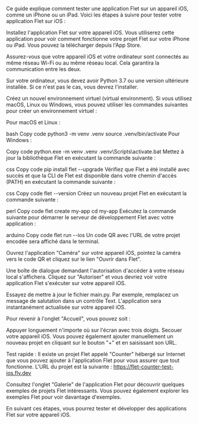 Ce guide explique comment tester une application Flet sur un appareil iOS, comme un iPhone ou un iPad. Voici les étapes à suivre pour tester votre application Flet sur iOS :

Installez l'application Flet sur votre appareil iOS. Vous utiliserez cette application pour voir comment fonctionne votre projet Flet sur votre iPhone ou iPad. Vous pouvez la télécharger depuis l'App Store.

Assurez-vous que votre appareil iOS et votre ordinateur sont connectés au même réseau Wi-Fi ou au même réseau local. Cela garantira la communication entre les deux.

Sur votre ordinateur, vous devez avoir Python 3.7 ou une version ultérieure installée. Si ce n'est pas le cas, vous devrez l'installer.

Créez un nouvel environnement virtuel (virtual environment). Si vous utilisez macOS, Linux ou Windows, vous pouvez utiliser les commandes suivantes pour créer un environnement virtuel :

Pour macOS et Linux :

bash
Copy code
python3 -m venv .venv
source .venv/bin/activate
Pour Windows :

Copy code
python.exe -m venv .venv
.venv\Scripts\activate.bat
Mettez à jour la bibliothèque Flet en exécutant la commande suivante :

css
Copy code
pip install flet --upgrade
Vérifiez que Flet a été installé avec succès et que la CLI de Flet est disponible dans votre chemin d'accès (PATH) en exécutant la commande suivante :

css
Copy code
flet --version
Créez un nouveau projet Flet en exécutant la commande suivante :

perl
Copy code
flet create my-app
cd my-app
Exécutez la commande suivante pour démarrer le serveur de développement Flet avec votre application :

arduino
Copy code
flet run --ios
Un code QR avec l'URL de votre projet encodée sera affiché dans le terminal.

Ouvrez l'application "Caméra" sur votre appareil iOS, pointez la caméra vers le code QR et cliquez sur le lien "Ouvrir dans Flet".

Une boîte de dialogue demandant l'autorisation d'accéder à votre réseau local s'affichera. Cliquez sur "Autoriser" et vous devriez voir votre application Flet s'exécuter sur votre appareil iOS.

Essayez de mettre à jour le fichier main.py. Par exemple, remplacez un message de salutation dans un contrôle Text. L'application sera instantanément actualisée sur votre appareil iOS.

Pour revenir à l'onglet "Accueil", vous pouvez soit :

Appuyer longuement n'importe où sur l'écran avec trois doigts.
Secouer votre appareil iOS.
Vous pouvez également ajouter manuellement un nouveau projet en cliquant sur le bouton "+" et en saisissant son URL.

Test rapide : Il existe un projet Flet appelé "Counter" hébergé sur Internet que vous pouvez ajouter à l'application Flet pour vous assurer que tout fonctionne. L'URL du projet est la suivante : https://flet-counter-test-ios.fly.dev

Consultez l'onglet "Galerie" de l'application Flet pour découvrir quelques exemples de projets Flet intéressants. Vous pouvez également explorer les exemples Flet pour voir davantage d'exemples.

En suivant ces étapes, vous pourrez tester et développer des applications Flet sur votre appareil iOS.
